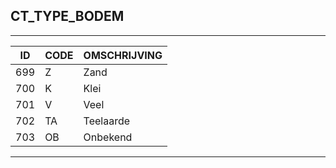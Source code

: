 ## CT_TYPE_BODEM

***

|ID                              	|CODE          	|OMSCHRIJVING|
|------                          	|----          	|-----    |
|699|Z|Zand|
|700|K|Klei|
|701|V|Veel|
|702|TA|Teelaarde|
|703|OB|Onbekend|


***
